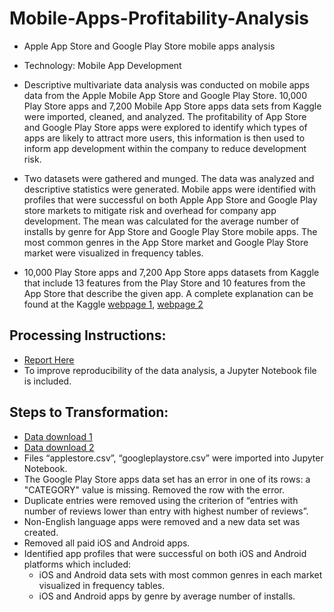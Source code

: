 # Mobile-Apps-Profitability-Analysis
- Apple App Store and Google Play Store mobile apps analysis

- Technology: Mobile App Development

- Descriptive multivariate data analysis was conducted on mobile apps data from the Apple Mobile App Store and Google Play Store. 10,000 Play Store apps and 7,200 Mobile App Store apps data sets from Kaggle were imported, cleaned, and analyzed. The profitability of App Store and Google Play Store apps were explored to identify which types of apps are likely to attract more users, this information is then used to inform app development within the company to reduce development risk.

- Two datasets were gathered and munged. The data was analyzed and descriptive statistics were generated. Mobile apps were identified with profiles that were successful on both Apple App Store and Google Play store markets to mitigate risk and overhead for company app development. The mean was calculated for the average number of installs by genre for App Store and Google Play Store mobile apps. The most common genres in the App Store market and Google Play Store market were visualized in frequency tables.

- 10,000 Play Store apps and 7,200 App Store apps datasets from Kaggle that include 13 features from the Play Store and 10 features from the App Store that describe the given app. A complete explanation can be found at the Kaggle [webpage 1](https://www.kaggle.com/lava18/google-play-store-apps), [webpage 2](https://www.kaggle.com/ramamet4/app-store-apple-data-set-10k-apps?select=AppleStore.csv)

## Processing Instructions:
- [Report Here](https://drive.google.com/file/d/17FJWXqMo7ZxWnvyrYR8xCvDBndVAOtYd/view?usp=sharing)
- To improve reproducibility of the data analysis, a Jupyter Notebook file is included.

## Steps to Transformation:
- [Data download 1](https://www.kaggle.com/lava18/google-play-store-apps)
- [Data download 2](https://www.kaggle.com/ramamet4/app-store-apple-data-set-10k-apps?select=AppleStore.csv)
- Files “applestore.csv”, “googleplaystore.csv” were imported into Jupyter Notebook.
- The Google Play Store apps data set has an error in one of its rows: a "CATEGORY" value is missing. Removed the row with the error.
- Duplicate entries were removed using the criterion of “entries with number of reviews lower than entry with highest number of reviews”.
- Non-English language apps were removed and a new data set was created.
- Removed all paid iOS and Android apps.
- Identified app profiles that were successful on both iOS and Android platforms which
included:
  - iOS and Android data sets with most common genres in each market visualized in frequency tables.
  - iOS and Android apps by genre by average number of installs.


